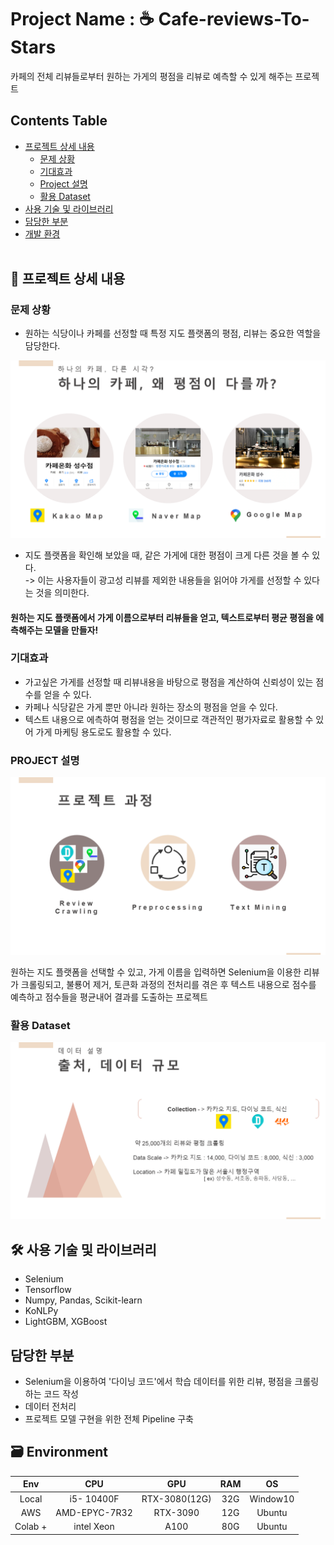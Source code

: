 # Project Name : ☕ Cafe-reviews-To-Stars
 카페의 전체 리뷰들로부터 원하는 가게의 평점을 리뷰로 예측할 수 있게 해주는 프로젝트

## Contents Table
- [프로젝트 상세 내용](#프로젝트-상세-내용)
    - [문제 상황](#문제-상황)
    - [기대효과](#기대효과)
    - [Project 설명](#PROJECT-설명)
    - [활용 Dataset](#활용-Dataset)
- [사용 기술 및 라이브러리](#사용-기술-및-라이브러리)
- [담당한 부분](#담당한-부분) 
- [개발 환경](#Environment)
</br></br>

## 📖 프로젝트 상세 내용
### 문제 상황

- 원하는 식당이나 카페를 선정할 때 특정 지도 플랫폼의 평점, 리뷰는 중요한 역할을 담당한다.

![Alt text](Problem.PNG)

- 지도 플랫폼을 확인해 보았을 때, 같은 가게에 대한 평점이 크게 다른 것을 볼 수 있다.<br>
-> 이는 사용자들이 광고성 리뷰를 제외한 내용들을 읽어야 가게를 선정할 수 있다는 것을 의미한다.

#### **원하는 지도 플랫폼에서 가게 이름으로부터 리뷰들을 얻고, 텍스트로부터 평균 평점을 에측해주는 모델을 만들자!**

### 기대효과 

- 가고싶은 가게를 선정할 때 리뷰내용을 바탕으로 평점을 계산하여 신뢰성이 있는 점수를 얻을 수 있다.
- 카페나 식당같은 가게 뿐만 아니라 원하는 장소의 평점을 얻을 수 있다.
- 텍스트 내용으로 에측하여 평점을 얻는 것이므로 객관적인 평가자료로 활용할 수 있어 가게 마케팅 용도로도 활용할 수 있다.

### PROJECT 설명 
![image](Process.png)

원하는 지도 플랫폼을 선택할 수 있고, 가게 이름을 입력하면 Selenium을 이용한 리뷰가 크롤링되고, 불룡어 제거, 토큰화 과정의 전처리를 겪은 후 텍스트 내용으로 점수를 예측하고 점수들을 평균내어 결과를 도출하는 프로젝트

### 활용 Dataset

![Alt text](Datas.png)


## 🛠️ 사용 기술 및 라이브러리
- Selenium
- Tensorflow
- Numpy, Pandas, Scikit-learn
- KoNLPy
- LightGBM, XGBoost

## 담당한 부분
- Selenium을 이용하여 '다이닝 코드'에서 학습 데이터를 위한 리뷰, 평점을 크롤링하는 코드 작성
- 데이터 전처리
- 프로젝트 모델 구현을 위한 전체 Pipeline 구축

## 🗃️ Environment

| Env |CPU | GPU | RAM | OS 
|:--:|:--:|:--:|:--:|:--:|
| Local | i5- 10400F | RTX-3080(12G) | 32G| Window10 |
| AWS |  AMD-EPYC-7R32 | RTX-3090| 12G| Ubuntu |
| Colab + | intel Xeon | A100 | 80G | Ubuntu |

